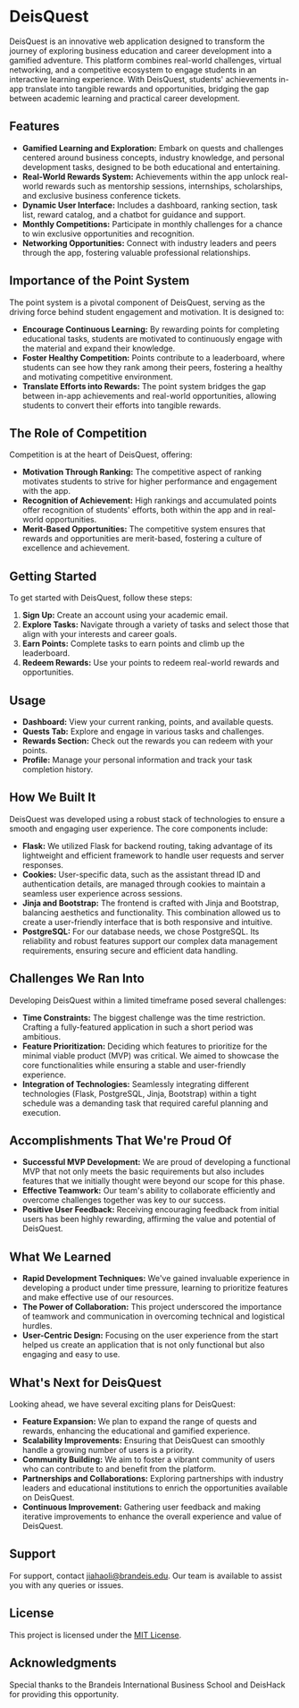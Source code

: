 # DeisQuest

DeisQuest is an innovative web application designed to transform the journey of exploring business education and career development into a gamified adventure. This platform combines real-world challenges, virtual networking, and a competitive ecosystem to engage students in an interactive learning experience. With DeisQuest, students' achievements in-app translate into tangible rewards and opportunities, bridging the gap between academic learning and practical career development.

## Features

- **Gamified Learning and Exploration:** Embark on quests and challenges centered around business concepts, industry knowledge, and personal development tasks, designed to be both educational and entertaining.
- **Real-World Rewards System:** Achievements within the app unlock real-world rewards such as mentorship sessions, internships, scholarships, and exclusive business conference tickets.
- **Dynamic User Interface:** Includes a dashboard, ranking section, task list, reward catalog, and a chatbot for guidance and support.
- **Monthly Competitions:** Participate in monthly challenges for a chance to win exclusive opportunities and recognition.
- **Networking Opportunities:** Connect with industry leaders and peers through the app, fostering valuable professional relationships.

## Importance of the Point System

The point system is a pivotal component of DeisQuest, serving as the driving force behind student engagement and motivation. It is designed to:

- **Encourage Continuous Learning:** By rewarding points for completing educational tasks, students are motivated to continuously engage with the material and expand their knowledge.
- **Foster Healthy Competition:** Points contribute to a leaderboard, where students can see how they rank among their peers, fostering a healthy and motivating competitive environment.
- **Translate Efforts into Rewards:** The point system bridges the gap between in-app achievements and real-world opportunities, allowing students to convert their efforts into tangible rewards.

## The Role of Competition

Competition is at the heart of DeisQuest, offering:

- **Motivation Through Ranking:** The competitive aspect of ranking motivates students to strive for higher performance and engagement with the app.
- **Recognition of Achievement:** High rankings and accumulated points offer recognition of students' efforts, both within the app and in real-world opportunities.
- **Merit-Based Opportunities:** The competitive system ensures that rewards and opportunities are merit-based, fostering a culture of excellence and achievement.

## Getting Started

To get started with DeisQuest, follow these steps:

1. **Sign Up:** Create an account using your academic email.
2. **Explore Tasks:** Navigate through a variety of tasks and select those that align with your interests and career goals.
3. **Earn Points:** Complete tasks to earn points and climb up the leaderboard.
4. **Redeem Rewards:** Use your points to redeem real-world rewards and opportunities.


## Usage

- **Dashboard:** View your current ranking, points, and available quests.
- **Quests Tab:** Explore and engage in various tasks and challenges.
- **Rewards Section:** Check out the rewards you can redeem with your points.
- **Profile:** Manage your personal information and track your task completion history.

## How We Built It

DeisQuest was developed using a robust stack of technologies to ensure a smooth and engaging user experience. The core components include:

- **Flask:** We utilized Flask for backend routing, taking advantage of its lightweight and efficient framework to handle user requests and server responses.
- **Cookies:** User-specific data, such as the assistant thread ID and authentication details, are managed through cookies to maintain a seamless user experience across sessions.
- **Jinja and Bootstrap:** The frontend is crafted with Jinja and Bootstrap, balancing aesthetics and functionality. This combination allowed us to create a user-friendly interface that is both responsive and intuitive.
- **PostgreSQL:** For our database needs, we chose PostgreSQL. Its reliability and robust features support our complex data management requirements, ensuring secure and efficient data handling.

## Challenges We Ran Into

Developing DeisQuest within a limited timeframe posed several challenges:

- **Time Constraints:** The biggest challenge was the time restriction. Crafting a fully-featured application in such a short period was ambitious.
- **Feature Prioritization:** Deciding which features to prioritize for the minimal viable product (MVP) was critical. We aimed to showcase the core functionalities while ensuring a stable and user-friendly experience.
- **Integration of Technologies:** Seamlessly integrating different technologies (Flask, PostgreSQL, Jinja, Bootstrap) within a tight schedule was a demanding task that required careful planning and execution.

## Accomplishments That We're Proud Of

- **Successful MVP Development:** We are proud of developing a functional MVP that not only meets the basic requirements but also includes features that we initially thought were beyond our scope for this phase.
- **Effective Teamwork:** Our team's ability to collaborate efficiently and overcome challenges together was key to our success.
- **Positive User Feedback:** Receiving encouraging feedback from initial users has been highly rewarding, affirming the value and potential of DeisQuest.

## What We Learned

- **Rapid Development Techniques:** We've gained invaluable experience in developing a product under time pressure, learning to prioritize features and make effective use of our resources.
- **The Power of Collaboration:** This project underscored the importance of teamwork and communication in overcoming technical and logistical hurdles.
- **User-Centric Design:** Focusing on the user experience from the start helped us create an application that is not only functional but also engaging and easy to use.

## What's Next for DeisQuest

Looking ahead, we have several exciting plans for DeisQuest:

- **Feature Expansion:** We plan to expand the range of quests and rewards, enhancing the educational and gamified experience.
- **Scalability Improvements:** Ensuring that DeisQuest can smoothly handle a growing number of users is a priority.
- **Community Building:** We aim to foster a vibrant community of users who can contribute to and benefit from the platform.
- **Partnerships and Collaborations:** Exploring partnerships with industry leaders and educational institutions to enrich the opportunities available on DeisQuest.
- **Continuous Improvement:** Gathering user feedback and making iterative improvements to enhance the overall experience and value of DeisQuest.

## Support

For support, contact [jiahaoli@brandeis.edu](mailto:jiahaoli@brandeis.edu). Our team is available to assist you with any queries or issues.

## License

This project is licensed under the [MIT License](LICENSE.md).

## Acknowledgments

Special thanks to the Brandeis International Business School and DeisHack for providing this opportunity.
